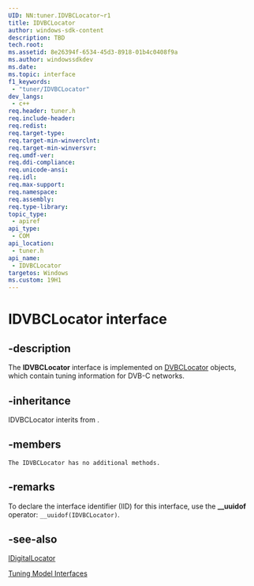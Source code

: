 ```yaml
---
UID: NN:tuner.IDVBCLocator~r1
title: IDVBCLocator
author: windows-sdk-content
description: TBD
tech.root:
ms.assetid: 8e26394f-6534-45d3-8918-01b4c0408f9a
ms.author: windowssdkdev
ms.date: 
ms.topic: interface
f1_keywords: 
 - "tuner/IDVBCLocator"
dev_langs:
 - c++
req.header: tuner.h
req.include-header:
req.redist:
req.target-type:
req.target-min-winverclnt:
req.target-min-winversvr:
req.umdf-ver:
req.ddi-compliance:
req.unicode-ansi:
req.idl:
req.max-support:
req.namespace:
req.assembly:
req.type-library: 
topic_type: 
 - apiref
api_type: 
 - COM
api_location: 
 - tuner.h
api_name: 
 - IDVBCLocator
targetos: Windows
ms.custom: 19H1
---
```


# IDVBCLocator interface

## -description

The <b>IDVBCLocator</b> interface is implemented on <a href="https://docs.microsoft.com/previous-versions/windows/desktop/mstv/dvbclocator-object">DVBCLocator</a> objects, which contain tuning information for DVB-C networks.


## -inheritance
IDVBCLocator interits from . 
## -members

	The IDVBCLocator has no additional methods.

## -remarks

To declare the interface identifier (IID) for this interface, use the <b>__uuidof</b> operator: <code>__uuidof(IDVBCLocator)</code>.

## -see-also

<a href="https://docs.microsoft.com/previous-versions/windows/desktop/api/tuner/nn-tuner-idigitallocator~r1">IDigitalLocator</a>



<a href="https://docs.microsoft.com/previous-versions/windows/desktop/mstv/tuning-model-interfaces">Tuning Model Interfaces</a>
